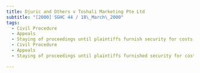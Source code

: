 ```yaml
---
title: Djuric and Others v Toshali Marketing Pte Ltd
subtitle: "[2000] SGHC 44 / 18\_March\_2000"
tags:
  - Civil Procedure
  - Appeals
  - Staying of proceedings until plaintiffs furnish security for costs
  - Civil Procedure
  - Appeals
  - Staying of proceedings until plaintiffs furnished security for costs

---
```


